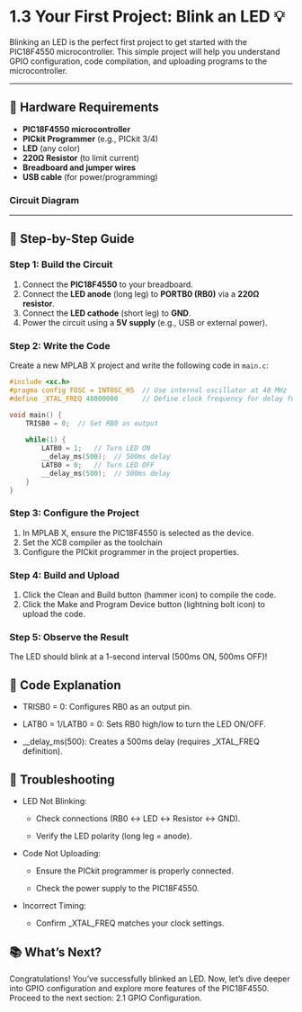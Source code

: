 # 1.3 Your First Project: Blink an LED 💡

Blinking an LED is the perfect first project to get started with the PIC18F4550 microcontroller. This simple project will help you understand GPIO configuration, code compilation, and uploading programs to the microcontroller.

---

## 🌟 **Hardware Requirements**
- **PIC18F4550 microcontroller**
- **PICkit Programmer** (e.g., PICkit 3/4)
- **LED** (any color)
- **220Ω Resistor** (to limit current)
- **Breadboard and jumper wires**
- **USB cable** (for power/programming)

### **Circuit Diagram**


---

## 🚀 **Step-by-Step Guide**

### **Step 1: Build the Circuit**
1. Connect the **PIC18F4550** to your breadboard.
2. Connect the **LED anode** (long leg) to **PORTB0 (RB0)** via a **220Ω resistor**.
3. Connect the **LED cathode** (short leg) to **GND**.
4. Power the circuit using a **5V supply** (e.g., USB or external power).

### **Step 2: Write the Code**
Create a new MPLAB X project and write the following code in `main.c`:

```c
#include <xc.h>
#pragma config FOSC = INTOSC_HS  // Use internal oscillator at 48 MHz
#define _XTAL_FREQ 48000000      // Define clock frequency for delay functions

void main() {
    TRISB0 = 0;  // Set RB0 as output
    
    while(1) {
        LATB0 = 1;   // Turn LED ON
        __delay_ms(500);  // 500ms delay
        LATB0 = 0;   // Turn LED OFF
        __delay_ms(500);  // 500ms delay
    }
} 
```

### **Step 3: Configure the Project**
1. In MPLAB X, ensure the PIC18F4550 is selected as the device.
2. Set the XC8 compiler as the toolchain
3. Configure the PICkit programmer in the project properties.

### **Step 4: Build and Upload**
1. Click the Clean and Build button (hammer icon) to compile the code.
2. Click the Make and Program Device button (lightning bolt icon) to upload the code.

### **Step 5: Observe the Result**
The LED should blink at a 1-second interval (500ms ON, 500ms OFF)!

## 📝 **Code Explanation**
+ TRISB0 = 0: Configures RB0 as an output pin.

+ LATB0 = 1/LATB0 = 0: Sets RB0 high/low to turn the LED ON/OFF.

+ __delay_ms(500): Creates a 500ms delay (requires _XTAL_FREQ definition).  

## 🐛 **Troubleshooting**
+ LED Not Blinking:
  + Check connections (RB0 ↔ LED ↔ Resistor ↔ GND).

  + Verify the LED polarity (long leg = anode).

+ Code Not Uploading:

  + Ensure the PICkit programmer is properly connected.

  + Check the power supply to the PIC18F4550.

+ Incorrect Timing:

  + Confirm _XTAL_FREQ matches your clock settings.

## 📚 **What’s Next?**
Congratulations! You’ve successfully blinked an LED. Now, let’s dive deeper into GPIO configuration and explore more features of the PIC18F4550. Proceed to the next section: 2.1 GPIO Configuration.